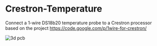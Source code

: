 # Crestron-Temperature
Connect a 1-wire DS18b20 temperature probe to a Crestron processor based on the project https://code.google.com/p/1wire-for-crestron/

![3d pcb](https://github.com/devttys1/Crestron-Temperature/raw/master/Screenshot/PCB_3D.PNG)

